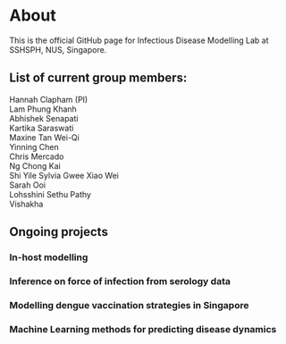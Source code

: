 # About
This is the official GitHub page for Infectious Disease Modelling Lab at SSHSPH, NUS, Singapore.
## List of current group members:
Hannah Clapham (PI)\
Lam Phung Khanh\
Abhishek Senapati\
Kartika Saraswati\
Maxine Tan Wei-Qi\
Yinning Chen\
Chris Mercado\
Ng Chong Kai\
Shi Yile
Sylvia Gwee Xiao Wei\
Sarah Ooi\
Lohsshini Sethu Pathy\
Vishakha

## Ongoing projects
### In-host modelling
### Inference on force of infection from serology data
### Modelling dengue vaccination strategies in Singapore
### Machine Learning methods for predicting disease dynamics


